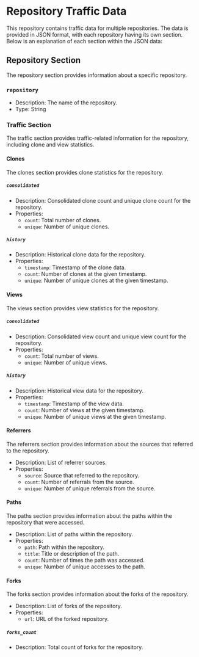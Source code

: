 # Repository Traffic Data

This repository contains traffic data for multiple repositories. The data is provided in JSON format, with each repository having its own section. Below is an explanation of each section within the JSON data:

## Repository Section

The repository section provides information about a specific repository.

### `repository`

- Description: The name of the repository.
- Type: String

### Traffic Section

The traffic section provides traffic-related information for the repository, including clone and view statistics.

#### Clones

The clones section provides clone statistics for the repository.

##### `consolidated`

- Description: Consolidated clone count and unique clone count for the repository.
- Properties:
  - `count`: Total number of clones.
  - `unique`: Number of unique clones.

##### `history`

- Description: Historical clone data for the repository.
- Properties:
  - `timestamp`: Timestamp of the clone data.
  - `count`: Number of clones at the given timestamp.
  - `unique`: Number of unique clones at the given timestamp.

#### Views

The views section provides view statistics for the repository.

##### `consolidated`

- Description: Consolidated view count and unique view count for the repository.
- Properties:
  - `count`: Total number of views.
  - `unique`: Number of unique views.

##### `history`

- Description: Historical view data for the repository.
- Properties:
  - `timestamp`: Timestamp of the view data.
  - `count`: Number of views at the given timestamp.
  - `unique`: Number of unique views at the given timestamp.

#### Referrers

The referrers section provides information about the sources that referred to the repository.

- Description: List of referrer sources.
- Properties:
  - `source`: Source that referred to the repository.
  - `count`: Number of referrals from the source.
  - `unique`: Number of unique referrals from the source.

#### Paths

The paths section provides information about the paths within the repository that were accessed.

- Description: List of paths within the repository.
- Properties:
  - `path`: Path within the repository.
  - `title`: Title or description of the path.
  - `count`: Number of times the path was accessed.
  - `unique`: Number of unique accesses to the path.

#### Forks

The forks section provides information about the forks of the repository.

- Description: List of forks of the repository.
- Properties:
  - `url`: URL of the forked repository.

##### `forks_count`

- Description: Total count of forks for the repository.

